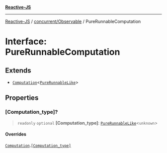 [**Reactive-JS**](../../../README.md)

***

[Reactive-JS](../../../README.md) / [concurrent/Observable](../README.md) / PureRunnableComputation

# Interface: PureRunnableComputation

## Extends

- [`Computation`](../../../computations/interfaces/Computation.md)\<[`PureRunnableLike`](../../interfaces/PureRunnableLike.md)\>

## Properties

### \[Computation\_type\]?

> `readonly` `optional` **\[Computation\_type\]**: [`PureRunnableLike`](../../interfaces/PureRunnableLike.md)\<`unknown`\>

#### Overrides

[`Computation`](../../../computations/interfaces/Computation.md).[`[Computation_type]`](../../../computations/interfaces/Computation.md#computation_type)
